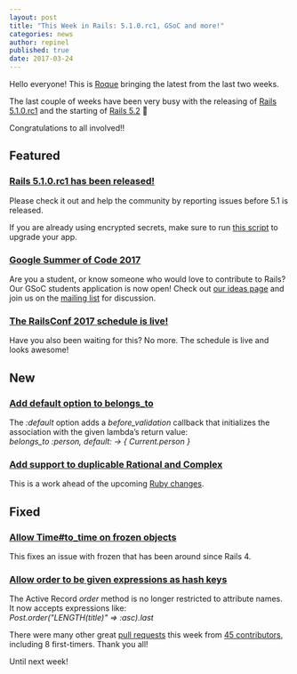 ```yaml
---
layout: post
title: "This Week in Rails: 5.1.0.rc1, GSoC and more!"
categories: news
author: repinel
published: true
date: 2017-03-24
---
```


Hello everyone! This is [Roque](https://twitter.com/repinel) bringing the latest from the last two weeks.  
  
The last couple of weeks have been very busy with the releasing of [Rails 5.1.0.rc1](https://rubyonrails.org/2017/3/20/Rails-5-1-rc1) and the starting of [Rails 5.2](https://github.com/rails/rails/commit/6c08d480f13d3332c878ca8a120a03fcd78f7ba2) 🎉  
  
Congratulations to all involved!!

## Featured

### [Rails 5.1.0.rc1 has been released!](https://rubyonrails.org/2017/3/20/Rails-5-1-rc1)

Please check it out and help the community by reporting issues before 5.1 is released.  
  
If you are already using encrypted secrets, make sure to run [this script](https://gist.github.com/kaspth/bc37989c2f39a5642112f28b1d93f343) to upgrade your app.

### [Google Summer of Code 2017](https://rubyonrails.org/2017/3/22/google-summer-of-code-2017-application-period)

Are you a student, or know someone who would love to contribute to Rails? Our GSoC students application is now open! Check out [our ideas page](https://github.com/railsgsoc/ideas/wiki/2017-Ideas) and join us on the [mailing list](https://groups.google.com/forum/#!forum/rubyonrails-gsoc) for discussion.

### [The RailsConf 2017 schedule is live!](http://railsconf.com/schedule)

Have you also been waiting for this? No more. The schedule is live and looks awesome!

## New

### [Add default option to belongs\_to](https://github.com/rails/rails/pull/28453)

The _:default_ option adds a _before\_validation_ callback that initializes the association with the given lambda’s return value:  
_belongs\_to :person, default: -\> {​ Current.person }​_

### [Add support to duplicable Rational and Complex](https://github.com/rails/rails/pull/28544)

This is a work ahead of the upcoming [Ruby changes](https://github.com/ruby/ruby/commit/31ef3124a9db534abcc3e323f5d3cb696eda3bf5).

## Fixed

### [Allow Time#to\_time on frozen objects](https://github.com/rails/rails/pull/28147)

This fixes an issue with frozen that has been around since Rails 4.

### [Allow order to be given expressions as hash keys](https://github.com/rails/rails/pull/28191)

The Active Record _order_ method is no longer restricted to attribute names. It now accepts expressions like:  
_Post.order("LENGTH(title)" =\> :asc).last_

There were many other great [pull requests](https://github.com/rails/rails/compare/master@%7B2017-03-12%7D...@%7B2017-03-24%7D) this week from [45 contributors](http://contributors.rubyonrails.org/contributors/in-time-window/20170312-20170324), including 8 first-timers. Thank you all!

Until next week!

